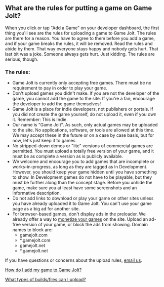## What are the rules for putting a game on Game Jolt?

When you click or tap "Add a Game" on your developer dashboard, the first thing you'll see are the rules for uploading a game to Game Jolt. The rules are there for a reason. You have to agree to them before you add a game, and if your game breaks the rules, it will be removed. Read the rules and abide by them. That way everyone stays happy and nobody gets hurt. That last bit was a joke. Someone always gets hurt. Just kidding. The rules are serious, though.

### The rules:

- Game Jolt is currently only accepting free games. There must be no requirement to pay in order to play your game. 
- Don't upload games you didn't make. If you are not the developer of the game, you cannot add the game to the site. If you're a fan, encourage the developer to add the game themselves! 
- Game Jolt is a place for indie developers, not publishers or portals. If you did not create the game yourself, do not upload it, even if you own it. Remember: This is Indie. 
- Our name is "Game Jolt". As such, only actual games may be uploaded to the site. No applications, software, or tools are allowed at this time. We may accept these in the future or on a case by case basis, but for now, let's just keep it to games. 
- No stripped-down demos or "lite" versions of commercial games are permitted. You must upload a totally free version of your game, and it must be as complete a version as is publicly available. 
- We welcome and encourage you to add games that are incomplete or works-in-progress, as long as they are tagged as In Development. However, you should keep your game hidden until you have something to show. In Development games do not have to be playable, but they must be further along than the concept stage. Before you unhide the game, make sure you at least have some screenshots and an informative description. 
- Do not add links to download or play your game on other sites unless you have already uploaded it to Game Jolt. You can't use your game page as a big ad for another site. 
- For browser-based games, don't display ads in the preloader. We already offer a way to [monetize your games](http://gamejolt.com/developers/ad-sharing/) on the site. Upload an ad-free version of your game, or block the ads from showing. Domain names to block are: 
    - gamejolt.com 
    - *.gamejolt.com 
    - gamejolt.net 
    - *.gamejolt.net 

If you have questions or concerns about the upload rules, [email us](mailto:contact@gamejolt.com). 

[How do I add my game to Game Jolt?](Link)

[What types of builds/files can I upload?](Link)
